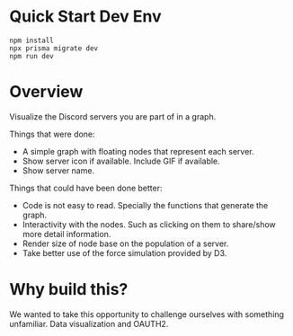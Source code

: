 # Quick Start Dev Env

```
npm install
npx prisma migrate dev
npm run dev
```

# Overview

Visualize the Discord servers you are part of in a graph.

Things that were done:

- A simple graph with floating nodes that represent each server.
- Show server icon if available. Include GIF if available.
- Show server name.

Things that could have been done better:

- Code is not easy to read. Specially the functions that generate the graph.
- Interactivity with the nodes. Such as clicking on them to share/show more detail information.
- Render size of node base on the population of a server.
- Take better use of the force simulation provided by D3.

# Why build this?

We wanted to take this opportunity to challenge ourselves with something unfamiliar. Data visualization and OAUTH2.
